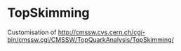 TopSkimming
===========

Customisation of http://cmssw.cvs.cern.ch/cgi-bin/cmssw.cgi/CMSSW/TopQuarkAnalysis/TopSkimming/